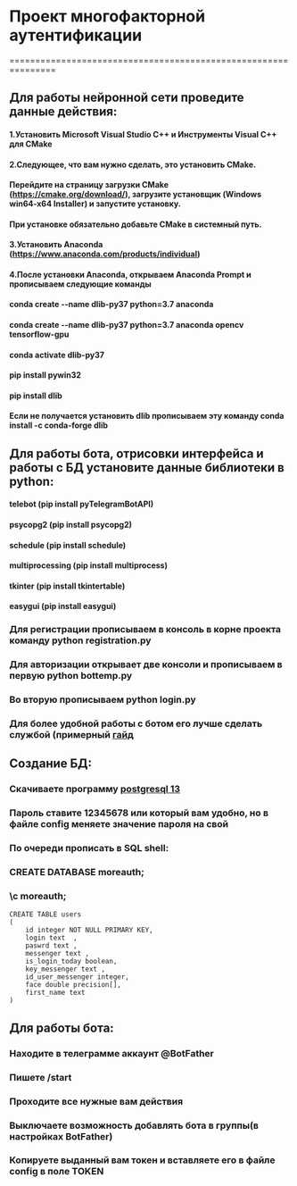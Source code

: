 # Проект многофакторной аутентификации
===============================================================

## Для работы нейронной сети проведите данные действия:
#### 1.Установить Microsoft Visual Studio C++ и Инструменты Visual C++ для CMake
#### 2.Следующее, что вам нужно сделать, это установить CMake. 
#### Перейдите на страницу загрузки CMake (https://cmake.org/download/), загрузите установщик (Windows win64-x64 Installer) и запустите установку.
#### При установке обязательно добавьте CMake в системный путь.
#### 3.Установить Anaconda (https://www.anaconda.com/products/individual)
#### 4.После установки Anaconda, открываем Anaconda Prompt и прописываем следующие команды 
#### conda create --name dlib-py37 python=3.7 anaconda
#### conda create --name dlib-py37 python=3.7 anaconda opencv tensorflow-gpu
#### conda activate dlib-py37
#### pip install pywin32
#### pip install dlib

#### Если не получается установить dlib прописываем эту команду conda install -c conda-forge dlib  

## Для работы бота, отрисовки интерфейса и работы с БД установите данные библиотеки в python:
#### telebot (pip install pyTelegramBotAPI)
#### psycopg2 (pip install psycopg2)
#### schedule (pip install schedule)
#### multiprocessing (pip install multiprocess)
#### tkinter (pip install tkintertable)
#### easygui (pip install easygui)

  
### Для регистрации прописываем в консоль в корне проекта команду python registration.py 
### Для авторизации открывает две консоли и прописываем в первую python bottemp.py 
### Во вторую прописываем python login.py
### Для более удобной работы с ботом его лучше сделать службой (примерный [гайд](https://admin-gu.ru/os/windows/upravlenie-sluzhbami-v-windows-iz-konsoli-upravleniya-mmc-i-komandnoj-stroki-utilita-sc) 

## Создание БД:
### Скачиваете программу [postgresql 13](https://www.enterprisedb.com/postgresql-tutorial-resources-training?cid=437)
### Пароль ставите 12345678 или который вам удобно, но в файле config меняете значение пароля на свой
### По очереди прописать в SQL shell:
### CREATE DATABASE moreauth;
### \c moreauth;
```
CREATE TABLE users
(
    id integer NOT NULL PRIMARY KEY,
    login text  ,
    paswrd text ,
    messenger text ,
    is_login_today boolean,
    key_messenger text ,
    id_user_messenger integer,
    face double precision[],
    first_name text 
)
```

## Для работы бота:
### Находите в телеграмме аккаунт @BotFather
### Пишете /start
### Проходите все нужные вам действия
### Выключаете возможность добавлять бота в группы(в настройках BotFather)
### Копируете выданный вам токен и вставляете его в файле config в поле TOKEN
